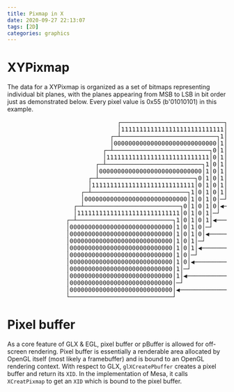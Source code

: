 ```yaml
---
title: Pixmap in X
date: 2020-09-27 22:13:07
tags: [2D]
categories: graphics
---
```


# XYPixmap
The data for a XYPixmap is organized as a set of bitmaps representing individual bit planes, with the planes appearing from MSB to LSB in bit order just as demonstrated below. Every pixel value is 0x55 (b'01010101) in this example. 

<!--more-->

<pre>
                              ┌────────────────────────────┐
                              │1111111111111111111111111111│        
                            ┌─┴──────────────────────────┐1│
                            │0000000000000000000000000000│1│        
                          ┌─┴──────────────────────────┐0│1│
                          │1111111111111111111111111111│0│1│        
                        ┌─┴──────────────────────────┐1│0│1│
                        │0000000000000000000000000000│1│0│1│        
                      ┌─┴──────────────────────────┐0│1│0│1│
                      │1111111111111111111111111111│0│1│0│1│        
                    ┌─┴──────────────────────────┐1│0│1│0│1│◀────────────────── plane_7 
                    │0000000000000000000000000000│1│0│1│0│─┘        
                  ┌─┴──────────────────────────┐0│1│0│1│0│◀────────────────── plane_6 
                  │1111111111111111111111111111│0│1│0│1│─┘       
                ┌─┴──────────────────────────┐1│0│1│0│1│◀────────────────── plane_5 
                │0000000000000000000000000000│1│0│1│0│─┘      
                │0000000000000000000000000000│1│0│1│0│◀────────────────── plane_4       
                │0000000000000000000000000000│1│0│1│─┘      
                │0000000000000000000000000000│1│0│1│◀────────────────── plane_3       
                │0000000000000000000000000000│1│0│─┘      
                │0000000000000000000000000000│1│0│◀────────────────── plane_2  
                │0000000000000000000000000000│1│─┘       
                │0000000000000000000000000000│1│◀────────────────── plane_1        
                │0000000000000000000000000000│─┘       
                │0000000000000000000000000000│◀────────────────── plane_0       
                └────────────────────────────┘
</pre>

# Pixel buffer
As a core feature of GLX & EGL, pixel buffer or pBuffer is allowed for off-screen rendering. Pixel buffer is essentially a renderable area allocated by OpenGL itself (most likely a framebuffer) and is bound to an OpenGL rendering context.</b>
With respect to GLX, `glXCreatePbuffer` creates a pixel buffer and return its `XID`. In the implementation of Mesa, it calls `XCreatPixmap` to get an `XID` which is bound to the pixel buffer.
